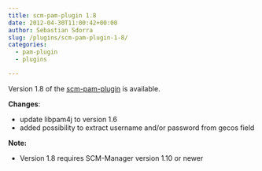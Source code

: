 ```yaml
---
title: scm-pam-plugin 1.8
date: 2012-04-30T11:00:42+00:00
author: Sebastian Sdorra
slug: /plugins/scm-pam-plugin-1-8/
categories:
  - pam-plugin
  - plugins

---
```

Version 1.8 of the <a title="scm-pam-plugin" href="https://bitbucket.org/sdorra/scm-pam-plugin" target="_blank">scm-pam-plugin</a> is available.

**Changes**:

- update libpam4j to version 1.6
- added possibility to extract username and/or password from gecos field

**Note:**

- Version 1.8 requires SCM-Manager version 1.10 or newer

